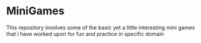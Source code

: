 # MiniGames
This repository involves some of the basic yet a little interesting mini games that i have worked upon for fun and practice in specific domain
